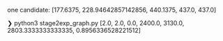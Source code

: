 

one candidate:
[177.6375, 228.94642857142856, 440.1375, 437.0, 437.0]


❯ python3 stage2exp_graph.py
[2.0, 2.0, 0.0, 2400.0, 3130.0, 2803.3333333333335, 0.8956336528221512]
